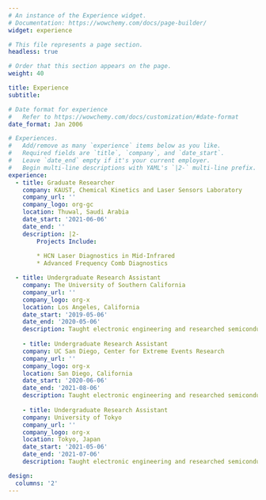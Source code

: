 ```yaml
---
# An instance of the Experience widget.
# Documentation: https://wowchemy.com/docs/page-builder/
widget: experience

# This file represents a page section.
headless: true

# Order that this section appears on the page.
weight: 40

title: Experience
subtitle:

# Date format for experience
#   Refer to https://wowchemy.com/docs/customization/#date-format
date_format: Jan 2006

# Experiences.
#   Add/remove as many `experience` items below as you like.
#   Required fields are `title`, `company`, and `date_start`.
#   Leave `date_end` empty if it's your current employer.
#   Begin multi-line descriptions with YAML's `|2-` multi-line prefix.
experience:
  - title: Graduate Researcher
    company: KAUST, Chemical Kinetics and Laser Sensors Laboratory
    company_url: ''
    company_logo: org-gc
    location: Thuwal, Saudi Arabia
    date_start: '2021-06-06'
    date_end: ''
    description: |2-
        Projects Include:
        
        * HCN Laser Diagnostics in Mid-Infrared
        * Advanced Frequency Comb Diagnostics

  - title: Undergraduate Research Assistant
    company: The University of Southern California
    company_url: ''
    company_logo: org-x
    location: Los Angeles, California
    date_start: '2019-05-06'
    date_end: '2020-05-06'
    description: Taught electronic engineering and researched semiconductor physics.
    
    - title: Undergraduate Research Assistant
    company: UC San Diego, Center for Extreme Events Research
    company_url: ''
    company_logo: org-x
    location: San Diego, California
    date_start: '2020-06-06'
    date_end: '2021-08-06'
    description: Taught electronic engineering and researched semiconductor physics.
    
    - title: Undergraduate Research Assistant
    company: University of Tokyo
    company_url: ''
    company_logo: org-x
    location: Tokyo, Japan
    date_start: '2021-05-06'
    date_end: '2021-07-06'
    description: Taught electronic engineering and researched semiconductor physics.

design:
  columns: '2'
---
```

